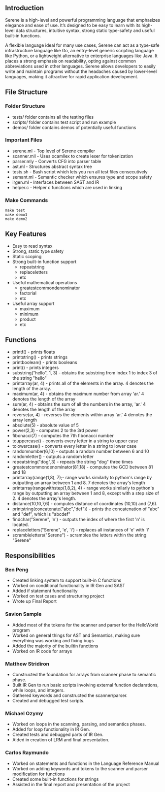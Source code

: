 ## Introduction

Serene is a high-level and powerful programming language that emphasizes elegance and ease of use. It’s designed to be easy to learn with its high-level data structures, intuitive syntax, strong static type-safety and useful built-in functions.

A flexible language ideal for many use cases, Serene can act as a type-safe infrastructure language like Go, an entry-level generic scripting language like Python, or a lightweight alternative to enterprise languages like Java. It places a strong emphasis on readability, opting against common abbreviations used in other languages. Serene allows developers to easily write and maintain programs without the headaches caused by lower-level languages, making it attractive for rapid application development.

## File Structure

### Folder Structure
- tests/ folder contains all the testing files
- scripts/ folder contains test script and run example
- demos/ folder contains demos of potentially useful functions

### Important Files
- serene.ml - Top level of Serene compiler
- scanner.mll - Uses ocamllex to create lexer for tokenization
- parser.mly - Converts CFG into parser table
- ast.ml - Structures abstract syntax tree
- tests.sh - Bash script which lets you run all test files consecutively
- semant.ml - Semantic checker which ensures type and scope safety
- irgen.ml - Interfaces between SAST and IR
- helper.c - Helper c functions which are used in linking

### Make Commands

```
make test
make demo1
make demo2
```

## Key Features

- Easy to read syntax
- Strong, static type safety
- Static scoping
- Strong built-in function support
  - repeatstring
  - replaceletters
  - etc
- Useful mathematical operations
  - greatestcommondenominator
  - factorial
  - etc
- Useful array support
  - maximum
  - minimum
  - product
  - etc

## Functions
- printf() - prints floats
- printstring() - prints strings
- printboolean() - prints booleans
- print() - prints integers
- substring("hello", 1, 3) - obtains the substring from index 1 to index 3 of the string "hello"
- printarray(ar, 4) - prints all of the elements in the array. 4 denotes the length of the array.
- maximum(ar, 4) - obtains the maximum number from array 'ar.' 4 denotes the length of the array
- sum(ar, 4) - obtains the sum of all the numbers in the array, 'ar.'  4 denotes the length of the array
- reverse(ar, 4) - reverses the elements within array 'ar.' 4 denotes the array length
- absolute(5) - absolute value of 5
- power(2,3) - computes 2 to the 3rd power
- fibonacci(7) - computes the 7th fibonacci number
- touppercase() - converts every letter in a string to upper case
- tolowercase() - converts every letter in a string to lower case
- randomnumber(6,10) - outputs a random number between 6 and 10
- randomletter() - outputs a random letter
- repeatstring("dog",3) - repeats the string "dog" three times
- greatestcommondenominator(81,18) - computes the GCD between 81 and 18
- printarray(range(1,8), 7);- range works similarly to python's range by outputting an array between 1 and 8. 7 denotes the array's length
- printarray(rangewithstep(1,8,2), 4) -  range works similarly to python's range by outputting an array between 1 and 8, except with a step size of 2. 4 denotes the array's length.
- distance(10,10,7,6) - computes distance of coordinates (10,10) and (7,6).
- printstring(concatenate("abc","def")) - prints the concatenation of "abc" and "def", which is "abcdef"
- findchar("Serene", 'n') - outputs the index of where the first 'n' is located.
- replaceletters("Serene", 'e', 'i') - replaces all instances of 'e' with 'i'
- scrambleletters("Serene") - scrambles the letters within the string "Serene"

## Responsibilities

### Ben Peng
- Created linking system to support built-in C functions
- Worked on conditional functionality in IR Gen and SAST
- Added if statement functionality
- Worked on test cases and structuring project
- Wrote up Final Report

### Savion Sample
- Added most of the tokens for the scanner and parser for the HelloWorld program
- Worked on general things for AST and Semantics, making sure everything was working and fixing bugs
- Added the majority of the builtin functions
- Worked on IR code for arrays

### Matthew Stridiron
- Constructed the foundation for arrays from scanner phase to semantic phase.
- Built IR Gen to run basic scripts involving external function declarations, while loops, and integers.
- Gathered keywords and constructed the scanner/parser.
- Created and debugged test scripts.

### Michael Ozymy
- Worked on loops in the scanning, parsing, and semantics phases.
- Added for loop functionality in IR Gen.
- Created tests and debugged parts of IR Gen.
- Aided in creation of LRM and final presentation.

### Carlos Raymundo
- Worked on statements and functions in the Language Reference Manual
- Worked on adding keywords and tokens to the scanner and parser modification for functions
- Created some built-in functions for strings
- Assisted in the final report and presentation of the project
